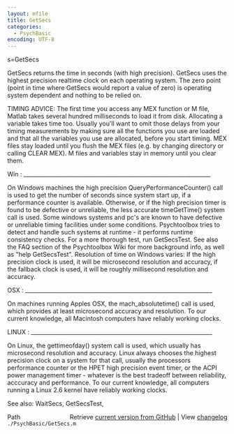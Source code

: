 ```yaml
---
layout: mfile
title: GetSecs
categories:
  - PsychBasic
encoding: UTF-8
---
```


s=GetSecs

GetSecs returns the time in seconds \(with high precision\). GetSecs uses
the highest precision realtime clock on each operating system. The zero
point \(point in time where GetSecs would report a value of zero\) is
operating system dependent and nothing to be relied on.


TIMING ADVICE: The first time you access any MEX function or M file,
Matlab takes several hundred milliseconds to load it from disk.
Allocating a variable takes time too. Usually you'll want to omit
those delays from your timing measurements by making sure all the
functions you use are loaded and that all the variables you use are
allocated, before you start timing. MEX files stay loaded until you
flush the MEX files \(e.g. by changing directory or calling CLEAR
MEX\). M files and variables stay in memory until you clear them.

Win : \_\_\_\_\_\_\_\_\_\_\_\_\_\_\_\_\_\_\_\_\_\_\_\_\_\_\_\_\_\_\_\_\_\_\_\_\_\_\_\_\_\_\_\_\_\_\_\_\_\_\_\_\_\_\_\_\_\_\_\_\_\_\_\_\_\_\_

On Windows machines the high precision QueryPerformanceCounter\(\) call
is used to get the number of seconds since system start up, if a
performance counter is available. Otherwise, or if the high precision timer
is found to be defective or unreliable, the less accurate timeGetTime\(\)
system call is used. Some windows systems and pc's are known to have
defective or unreliable timing facilities under some conditions.
Psychtoolbox tries to detect and handle such systems at runtime - it
performs runtime consistency checks. For a more thorough test, run
GetSecsTest. See also the FAQ section of the Psychtoolbox Wiki for more
background info, as well as "help GetSecsTest". Resolution of time on
Windows varies: If the high precision clock is used, it will be
microsecond resolution and accuracy, if the fallback clock is used, it
will be roughly millisecond resolution and accuracy.

OSX : \_\_\_\_\_\_\_\_\_\_\_\_\_\_\_\_\_\_\_\_\_\_\_\_\_\_\_\_\_\_\_\_\_\_\_\_\_\_\_\_\_\_\_\_\_\_\_\_\_\_\_\_\_\_\_\_\_\_\_\_\_\_\_\_\_\_\_

On machines running Apples OSX, the mach\_absolutetime\(\) call is used,
which provides at least microsecond accuracy and resolution. To our
current knowledge, all Macintosh computers have reliably working clocks.

LINUX : \_\_\_\_\_\_\_\_\_\_\_\_\_\_\_\_\_\_\_\_\_\_\_\_\_\_\_\_\_\_\_\_\_\_\_\_\_\_\_\_\_\_\_\_\_\_\_\_\_\_\_\_\_\_\_\_\_\_\_\_\_\_\_\_\_

On Linux, the gettimeofday\(\) system call is used, which usually has
microsecond resolution and accuracy. Linux always chooses the highest
precision clock on a system for that call, usually the processors
performance counter or the HPET high precision event timer, or the ACPI
power management timer - whatever is the best tradeoff between
reliability, acccuracy and performance. To our current knowledge, all
computers running a Linux 2.6 kernel have reliably working clocks.


See also: WaitSecs, GetSecsTest,


<div class="code_header" style="text-align:right;">
  <span style="float:left;">Path&nbsp;&nbsp;</span> <span class="counter">Retrieve <a href=
  "https://raw.github.com/Psychtoolbox-3/Psychtoolbox-3/beta/./PsychBasic/GetSecs.m">current version from GitHub</a> | View <a href=
  "https://github.com/Psychtoolbox-3/Psychtoolbox-3/commits/beta/./PsychBasic/GetSecs.m">changelog</a></span>
</div>
<div class="code">
  <code>./PsychBasic/GetSecs.m</code>
</div>
